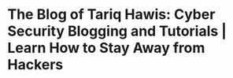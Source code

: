# The Blog of Tariq Hawis: Cyber Security Blogging and Tutorials | Learn How to Stay Away from Hackers